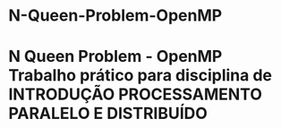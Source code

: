 # N-Queen-Problem-OpenMP
# N Queen Problem - OpenMP  Trabalho prático para disciplina de INTRODUÇÃO PROCESSAMENTO PARALELO E DISTRIBUÍDO
